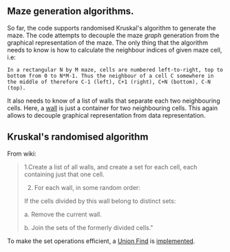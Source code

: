 ## Maze generation algorithms.

So far, the code supports randomised Kruskal's algorithm to generate the maze. The code attempts to decouple the maze *graph* generation from the graphical representation of the maze. The only thing that the algorithm needs to know is how to calculate the neighbour indices of given maze cell, i.e:

`In a rectangular N by M maze, cells are numbered left-to-right, top to bottom from 0 to N*M-1. Thus the neighbour of a cell C somewhere in the middle of therefore C-1 (left), C+1 (right), C+N (bottom), C-N (top).`

It also needs to know of a list of walls that separate each two neighbouring cells. Here, a [wall](Wall.js) is just a container for two neighbouring cells. This again allows to decouple graphical representation from data representation.

## Kruskal's randomised algorithm

From wiki:

> 1.Create a list of all walls, and create a set for each cell, each containing just that one cell.
>
> 2. For each wall, in some random order:
>
>  If the cells divided by this wall belong to distinct sets:
>
>  a. Remove the current wall.
>
>  b. Join the sets of the formerly divided cells."

To make the set operations efficient, a  [Union Find](https://en.wikipedia.org/wiki/Disjoint-set_data_structure) is [implemented](UnionFind.js).

